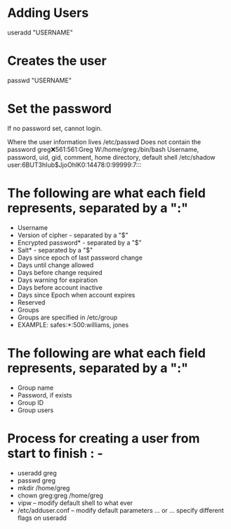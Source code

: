 # Adding Users
useradd "USERNAME"

# Creates the user
passwd "USERNAME"

# Set the password
If no password set, cannot login.

Where the user information lives
/etc/passwd
Does not contain the password
greg:x:561:561:Greg W:/home/greg:/bin/bash
Username, password, uid, gid, comment, home directory, default shell
/etc/shadow
user:$6$BUT3hIub$JjoOhlK0:14478:0:99999:7:::

# The following are what each field represents, separated by a ":"

 * Username
 * Version of cipher - separated by a "$"
 * Encrypted password* - separated by a "$"
 * Salt* - separated by a "$"
 * Days since epoch of last password change
 * Days until change allowed
 * Days before change required
 * Days warning for expiration
 * Days before account inactive
 * Days since Epoch when account expires
 * Reserved
 * Groups
 * Groups are specified in /etc/group
 * EXAMPLE: safes:*:500:williams, jones

# The following are what each field represents, separated by a ":"

 * Group name
 * Password, if exists
 * Group ID
 * Group users
# Process for creating a user from start to finish : -
 * useradd greg
 * passwd greg
 * mkdir /home/greg
 * chown greg:greg /home/greg
 * vipw – modify default shell to what ever
 * /etc/adduser.conf – modify default parameters … or … specify different flags on useradd
